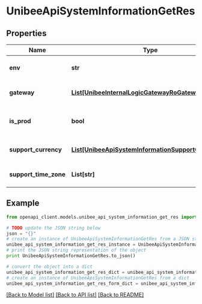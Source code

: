 # UnibeeApiSystemInformationGetRes


## Properties

Name | Type | Description | Notes
------------ | ------------- | ------------- | -------------
**env** | **str** | System Env, em: daily|stage|local|prod | [optional] 
**gateway** | [**List[UnibeeInternalLogicGatewayRoGatewaySimplify]**](UnibeeInternalLogicGatewayRoGatewaySimplify.md) | Support Currency List | [optional] 
**is_prod** | **bool** | Check System Env Is Prod, true|false | [optional] 
**support_currency** | [**List[UnibeeApiSystemInformationSupportCurrency]**](UnibeeApiSystemInformationSupportCurrency.md) | Support Currency List | [optional] 
**support_time_zone** | **List[str]** | Support TimeZone List | [optional] 

## Example

```python
from openapi_client.models.unibee_api_system_information_get_res import UnibeeApiSystemInformationGetRes

# TODO update the JSON string below
json = "{}"
# create an instance of UnibeeApiSystemInformationGetRes from a JSON string
unibee_api_system_information_get_res_instance = UnibeeApiSystemInformationGetRes.from_json(json)
# print the JSON string representation of the object
print UnibeeApiSystemInformationGetRes.to_json()

# convert the object into a dict
unibee_api_system_information_get_res_dict = unibee_api_system_information_get_res_instance.to_dict()
# create an instance of UnibeeApiSystemInformationGetRes from a dict
unibee_api_system_information_get_res_form_dict = unibee_api_system_information_get_res.from_dict(unibee_api_system_information_get_res_dict)
```
[[Back to Model list]](../README.md#documentation-for-models) [[Back to API list]](../README.md#documentation-for-api-endpoints) [[Back to README]](../README.md)


